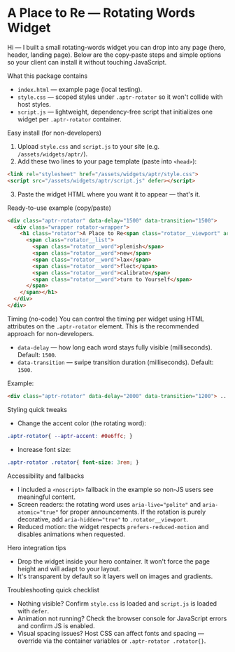 # A Place to Re — Rotating Words Widget

Hi — I built a small rotating-words widget you can drop into any page (hero, header, landing page). Below are the copy‑paste steps and simple options so your client can install it without touching JavaScript.

What this package contains
- `index.html` — example page (local testing).
- `style.css` — scoped styles under `.aptr-rotator` so it won't collide with host styles.
- `script.js` — lightweight, dependency-free script that initializes one widget per `.aptr-rotator` container.

Easy install (for non-developers)
1. Upload `style.css` and `script.js` to your site (e.g. `/assets/widgets/aptr/`).
2. Add these two lines to your page template (paste into `<head>`):

```html
<link rel="stylesheet" href="/assets/widgets/aptr/style.css">
<script src="/assets/widgets/aptr/script.js" defer></script>
```

3. Paste the widget HTML where you want it to appear — that's it.

Ready-to-use example (copy/paste)
```html
<div class="aptr-rotator" data-delay="1500" data-transition="1500">
  <div class="wrapper rotator-wrapper">
    <h1 class="rotator">A Place to Re<span class="rotator__viewport" aria-live="polite" aria-atomic="true">
      <span class="rotator__list">
        <span class="rotator__word">plenish</span>
        <span class="rotator__word">new</span>
        <span class="rotator__word">lax</span>
        <span class="rotator__word">flect</span>
        <span class="rotator__word">calibrate</span>
        <span class="rotator__word">turn to Yourself</span>
      </span>
    </span></h1>
  </div>
</div>
```

Timing (no-code)
You can control the timing per widget using HTML attributes on the `.aptr-rotator` element. This is the recommended approach for non-developers.

- `data-delay` — how long each word stays fully visible (milliseconds). Default: `1500`.
- `data-transition` — swipe transition duration (milliseconds). Default: `1500`.

Example:
```html
<div class="aptr-rotator" data-delay="2000" data-transition="1200"> ... </div>
```

Styling quick tweaks
- Change the accent color (the rotating word):
```css
.aptr-rotator{ --aptr-accent: #0e6ffc; }
```
- Increase font size:
```css
.aptr-rotator .rotator{ font-size: 3rem; }
```

Accessibility and fallbacks
- I included a `<noscript>` fallback in the example so non-JS users see meaningful content.
- Screen readers: the rotating word uses `aria-live="polite"` and `aria-atomic="true"` for proper announcements. If the rotation is purely decorative, add `aria-hidden="true"` to `.rotator__viewport`.
- Reduced motion: the widget respects `prefers-reduced-motion` and disables animations when requested.

Hero integration tips
- Drop the widget inside your hero container. It won't force the page height and will adapt to your layout.
- It's transparent by default so it layers well on images and gradients.

Troubleshooting quick checklist
- Nothing visible? Confirm `style.css` is loaded and `script.js` is loaded with `defer`.
- Animation not running? Check the browser console for JavaScript errors and confirm JS is enabled.
- Visual spacing issues? Host CSS can affect fonts and spacing — override via the container variables or `.aptr-rotator .rotator{}`.
